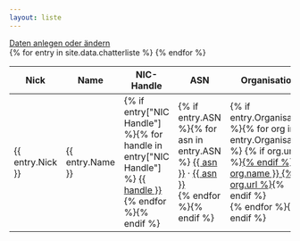 ```yaml
---
layout: liste
---
```

<div class="buttons">
  <a href="https://github.com/denog/chatterliste/issues/new/choose" class="button" target="_blank">Daten anlegen oder ändern</a>
</div>
<table>
  <thead>
    <tr>
      <th>Nick</th>
      <th>Name</th>
      <th>NIC-Handle</th>
      <th>ASN</th>
      <th>Organisation</th>
    </tr>
  </thead>
  <tbody>
  {% for entry in site.data.chatterliste %}
    <tr>
      <td>{{ entry.Nick }}</td>
      <td>{{ entry.Name }}</td>
      <td>
        {% if entry["NIC Handle"] %}{% for handle in entry["NIC Handle"] %}
        <a href="http://apps.db.ripe.net/search/query.html?searchtext={{ handle }}&flags=r&types=PERSON">{{ handle }}</a><br>
        {% endfor %}{% endif %}
      </td>
      <td>
        {% if entry.ASN %}{% for asn in entry.ASN %}
          <a href="http://apps.db.ripe.net/search/query.html?searchtext=AS{{ asn }}&flags=r&types=AUT_NUM">{{ asn }}</a> · <a href="https://www.peeringdb.com/asn/{{ asn }}">{{ asn }}</a><br>
        {% endfor %}{% endif %}
      </td>
      <td>
        {% if entry.Organisation %}{% for org in entry.Organisation %}
          {% if org.url %}<a href="{{ org.url }}">{% endif %}
          {{ org.name }}
          {% if org.url %}</a>{% endif %}
          <br>
        {% endfor %}{% endif %}
      </td>
    </tr>
  {% endfor %}
  </tbody>
</table>
